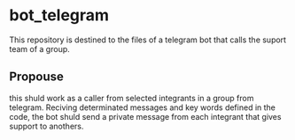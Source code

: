 # bot_telegram
This repository is destined to the files of a telegram bot that calls the suport team of a group.

## Propouse
this shuld work as a caller from selected integrants in a group from telegram.
Reciving determinated messages and key words defined in the code, the bot shuld send a private message from each integrant that gives support to anothers.
